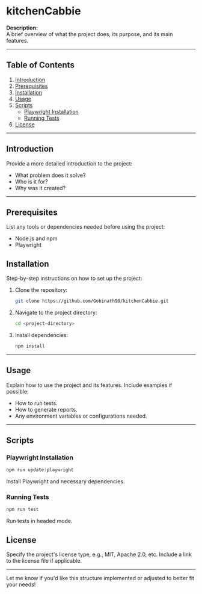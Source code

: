 # kitchenCabbie


**Description:**  
A brief overview of what the project does, its purpose, and its main features.

---

## Table of Contents
1. [Introduction](#introduction)  
2. [Prerequisites](#prerequisites)  
3. [Installation](#installation)  
4. [Usage](#usage)  
5. [Scripts](#scripts)  
   - [Playwright Installation](#playwright-installation)  
   - [Running Tests](#running-tests)  
6. [License](#license)

---

## Introduction
Provide a more detailed introduction to the project:
- What problem does it solve?
- Who is it for?
- Why was it created?

---

## Prerequisites
List any tools or dependencies needed before using the project:
- Node.js and npm
- Playwright


## Installation
Step-by-step instructions on how to set up the project:
1. Clone the repository:
   ```bash
   git clone https://github.com/Gobinath90/kitchenCabbie.git
   ```
2. Navigate to the project directory:
   ```bash
   cd <project-directory>
   ```
3. Install dependencies:
   ```bash
   npm install
   ```

---

## Usage
Explain how to use the project and its features. Include examples if possible:
- How to run tests.
- How to generate reports.
- Any environment variables or configurations needed.

---

## Scripts
### Playwright Installation
```bash
npm run update:playwright
```
Install Playwright and necessary dependencies.

### Running Tests
```bash
npm run test
```
Run tests in headed mode.

## License
Specify the project's license type, e.g., MIT, Apache 2.0, etc. Include a link to the license file if applicable.

---

Let me know if you'd like this structure implemented or adjusted to better fit your needs!
